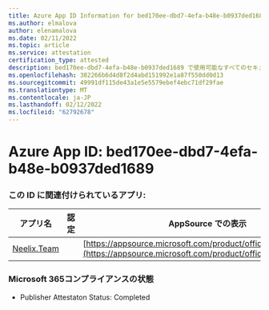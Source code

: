 ```yaml
---
title: Azure App ID Information for bed170ee-dbd7-4efa-b48e-b0937ded1689
ms.author: elmalova
author: elenamalova
ms.date: 02/11/2022
ms.topic: article
ms.service: attestation
certification_type: attested
description: bed170ee-dbd7-4efa-b48e-b0937ded1689 で使用可能なすべてのセキュリティおよびコンプライアンス情報。
ms.openlocfilehash: 382266b6d4d8f2d4abd151992e1a87f550dd0d13
ms.sourcegitcommit: 49991df115de43a1e5e5579ebef4ebc71df29fae
ms.translationtype: MT
ms.contentlocale: ja-JP
ms.lasthandoff: 02/12/2022
ms.locfileid: "62792678"
---
```

# <a name="azure-app-id-bed170ee-dbd7-4efa-b48e-b0937ded1689"></a>Azure App ID: bed170ee-dbd7-4efa-b48e-b0937ded1689


### <a name="apps-associated-with-this-id"></a>この ID に関連付けられているアプリ:
| **アプリ名** | **認定** | **AppSource での表示** |
|--------------|---------------|-----------------------|
| [Neelix.Team](https://docs.microsoft.com/microsoft-365-app-certification/forward/WA200003047) |  | [https://appsource.microsoft.com/product/office/WA200003047](https://appsource.microsoft.com/product/office/WA200003047) |

### <a name="microsoft-365-app-compliance-status"></a>Microsoft 365コンプライアンスの状態
- Publisher Attestaton Status: Completed
